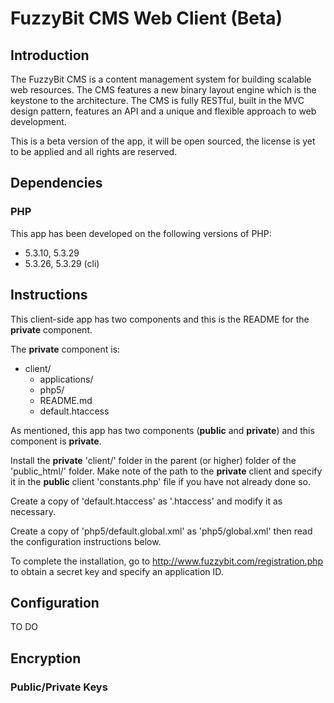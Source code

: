 # FuzzyBit CMS Web Client (Beta)

## Introduction

The FuzzyBit CMS is a content management system for building scalable web resources. The CMS features a new binary layout engine which is the keystone to the architecture. The CMS is fully RESTful, built in the MVC design pattern, features an API and a unique and flexible approach to web development.

This is a beta version of the app, it will be open sourced, the license is yet to be applied and all rights are reserved.

## Dependencies

### PHP

This app has been developed on the following versions of PHP:

* 5.3.10, 5.3.29
* 5.3.26, 5.3.29 (cli)

## Instructions

This client-side app has two components and this is the README for the **private** component.

The **private** component is:

* client/
	* applications/
	* php5/
	* README.md
	* default.htaccess

As mentioned, this app has two components (**public** and **private**) and this component is **private**.

Install the **private** 'client/' folder in the parent (or higher) folder of the 'public_html/' folder. Make note of the path to the **private** client and specify it in the **public** client 'constants.php' file if you have not already done so.

Create a copy of 'default.htaccess' as '.htaccess' and modify it as necessary.

Create a copy of 'php5/default.global.xml' as 'php5/global.xml' then read the configuration instructions below.

To complete the installation, go to http://www.fuzzybit.com/registration.php to obtain a secret key and specify an application ID.

## Configuration

TO DO

## Encryption

### Public/Private Keys
